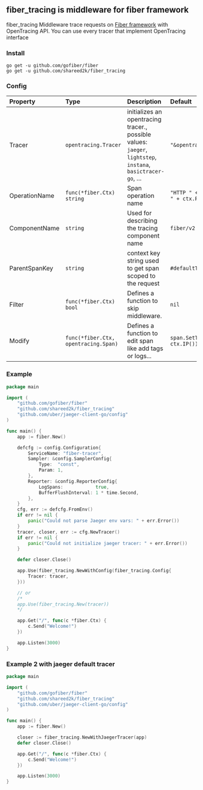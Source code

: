 ## fiber_tracing is middleware for fiber framework

fiber_tracing Middleware trace requests on [Fiber framework](https://gofiber.io/) with OpenTracing API.
You can use every tracer that implement OpenTracing interface

### Install
```
go get -u github.com/gofiber/fiber
go get -u github.com/shareed2k/fiber_tracing
```

### Config
| Property | Type | Description | Default |
| :--- | :--- | :--- | :--- |
| Tracer | `opentracing.Tracer` | initializes an opentracing tracer., possible values: `jaeger`, `lightstep`, `instana`, `basictracer-go`, ... | `"&opentracing.NoopTracer{}"` |
| OperationName | `func(*fiber.Ctx) string` | Span operation name | `"HTTP " + ctx.Method() + " URL: " + ctx.Path()` |
| ComponentName | `string` | Used for describing the tracing component name | `fiber/v2` |
| ParentSpanKey | `string` | context key string used to get span scoped to the request  | `#defaultTracingParentSpanKey` |
| Filter | `func(*fiber.Ctx) bool` | Defines a function to skip middleware. | `nil` |
| Modify | `func(*fiber.Ctx, opentracing.Span)` | Defines a function to edit span like add tags or logs... | `span.SetTag("http.remote_addr", ctx.IP()) ...` |

### Example
```go
package main

import (
	"github.com/gofiber/fiber"
	"github.com/shareed2k/fiber_tracing"
	"github.com/uber/jaeger-client-go/config"
)

func main() {
	app := fiber.New()

	defcfg := config.Configuration{
		ServiceName: "fiber-tracer",
		Sampler: &config.SamplerConfig{
			Type:  "const",
			Param: 1,
		},
		Reporter: &config.ReporterConfig{
			LogSpans:            true,
			BufferFlushInterval: 1 * time.Second,
		},
	}
	cfg, err := defcfg.FromEnv()
	if err != nil {
		panic("Could not parse Jaeger env vars: " + err.Error())
	}
	tracer, closer, err := cfg.NewTracer()
	if err != nil {
		panic("Could not initialize jaeger tracer: " + err.Error())
	}

	defer closer.Close()

	app.Use(fiber_tracing.NewWithConfig(fiber_tracing.Config{
		Tracer: tracer,
	}))

	// or
	/*
	app.Use(fiber_tracing.New(tracer))
	*/

	app.Get("/", func(c *fiber.Ctx) {
		c.Send("Welcome!")
	})

	app.Listen(3000)
}
```

### Example 2 with jaeger default tracer
```go
package main

import (
	"github.com/gofiber/fiber"
	"github.com/shareed2k/fiber_tracing"
	"github.com/uber/jaeger-client-go/config"
)

func main() {
	app := fiber.New()

	closer := fiber_tracing.NewWithJaegerTracer(app)
	defer closer.Close()

	app.Get("/", func(c *fiber.Ctx) {
		c.Send("Welcome!")
	})

	app.Listen(3000)
}
```

